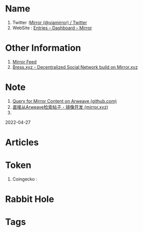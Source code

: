 # Name
1. Twitter :[Mirror (@viamirror) / Twitter](https://twitter.com/viamirror)
2. WebSite : [Entries – Dashboard – Mirror](https://mirror.xyz/dashboard)

# Other Information
1. [Mirror Feed](https://www.mirrorfeed.xyz/) 
2. [Bress.xyz - Decentralized Social Network build on Mirror.xyz](https://bress.xyz/zh)

# Note 
1. [Query for Mirror Content on Arweave (github.com)](https://gist.github.com/saarim-mirror/2605fda5baf8b428385c872f6eb5d6d5)
2. [直接从Arweave检索帖子 - 镜像开发 (mirror.xyz)](https://dev.mirror.xyz/GjssNdA6XK7VYynkvwDem3KYwPACSU9nDWpR5rei3hw)
3. 
2022-04-27

# Articles

# Token 
1. Coingecko : 

# Rabbit Hole


# Tags


